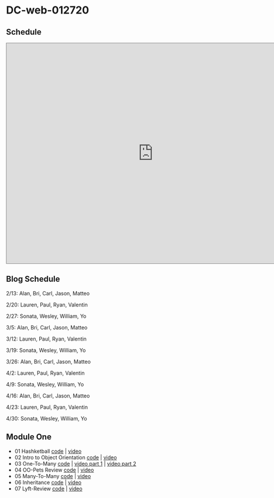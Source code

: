 # DC-web-012720

## Schedule
<iframe src="https://calendar.google.com/calendar/b/1/embed?height=600&amp;wkst=1&amp;bgcolor=%23ffffff&amp;ctz=America%2FNew_York&amp;src=ZmxhdGlyb25zY2hvb2wuY29tXzVhZzQ3Z3ZwZ2YzZnQ4YTdmOWNhcmJjM3ZrQGdyb3VwLmNhbGVuZGFyLmdvb2dsZS5jb20&amp;color=%236633CC&amp;mode=WEEK" style="border:solid 1px #777" width="800" height="600" frameborder="0" scrolling="no"></iframe>

## Blog Schedule

2/13: Alan, Bri, Carl, Jason, Matteo

2/20: Lauren, Paul, Ryan, Valentin

2/27: Sonata, Wesley, William, Yo

3/5: Alan, Bri, Carl, Jason, Matteo

3/12: Lauren, Paul, Ryan, Valentin

3/19: Sonata, Wesley, William, Yo

3/26: Alan, Bri, Carl, Jason, Matteo

4/2: Lauren, Paul, Ryan, Valentin

4/9: Sonata, Wesley, William, Yo

4/16: Alan, Bri, Carl, Jason, Matteo

4/23: Lauren, Paul, Ryan, Valentin

4/30: Sonata, Wesley, William, Yo

## Module One
* 01 Hashketball [code](https://github.com/learn-co-students/dc-web-012720/tree/master/01-Hasketball) | [video](https://youtu.be/YtSeEjPRb3E)
* 02 Intro to Object Orientation [code](https://github.com/learn-co-students/dc-web-012720/tree/master/02-Intro-to-OO) | [video](https://youtu.be/VorwDYf0Opo)
* 03 One-To-Many [code](https://github.com/learn-co-students/dc-web-012720/tree/master/03-One-to-Many) | [video part 1](https://youtu.be/_CNbjkXMjLo) | [video part 2](https://youtu.be/Ef0M69Fh-8Y)
* 04 OO-Pets Review [code](https://github.com/learn-co-students/dc-web-012720/tree/master/04-OO-Pets-Review) | [video](https://youtu.be/dPVecaOibtY)
* 05 Many-To-Many [code](https://github.com/learn-co-students/dc-web-012720/tree/master/05-Many-to-Many) | [video](https://youtu.be/R1znDwSjnJs)
* 06 Inheritance [code](https://github.com/learn-co-students/dc-web-012720/tree/master/06-Inheritence) | [video](https://youtu.be/IWLZY8H4LBY)
* 07 Lyft-Review [code](https://github.com/learn-co-students/dc-web-012720/tree/master/07-lyft-review) | [video](https://youtu.be/j7B3EDgoc8s)
